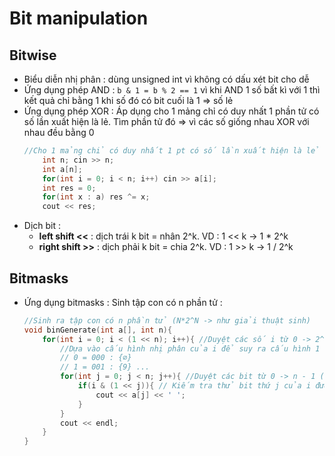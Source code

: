 # Bit manipulation
## Bitwise
- Biểu diễn nhị phân : dùng unsigned int vì không có dấu xét bit cho dễ
- Ứng dụng phép AND : `b & 1 = b % 2 == 1` vì khi AND 1 số bất kì với 1 thì kết quả chỉ bằng 1 khi số đó có bit cuối là 1 ⇒ số lẻ
- Ứng dụng phép XOR : Áp dụng cho 1 mảng chỉ có duy nhất 1 phần tử có số lần xuất hiện là lẻ. Tìm phần tử đó ⇒ vì các số giống nhau XOR với nhau đều bằng 0 
    ```cpp
    //Cho 1 mảng chỉ có duy nhất 1 pt có số lần xuất hiện là lẻ
        int n; cin >> n;
        int a[n];
        for(int i = 0; i < n; i++) cin >> a[i];
        int res = 0;
        for(int x : a) res ^= x;
        cout << res;
    ```
- Dịch bit :
    - **left shift <<** : dịch trái k bit = nhân 2^k.  VD : 1 << k → 1 * 2^k
    - **right shift >>** : dịch phải k bit = chia 2^k. VD : 1 >> k -> 1 / 2^k
## Bitmasks
- Ứng dụng bitmasks : Sinh tập con có n phần tử : 
    ```cpp
    //Sinh ra tập con có n phần tử (N*2^N -> như giải thuật sinh)
    void binGenerate(int a[], int n){
        for(int i = 0; i < (1 << n); i++){ //Duyệt các số i từ 0 -> 2^n - 1
            //Dựa vào cấu hình nhị phân của i để suy ra cấu hình 1 tập con tương ứng
            // 0 = 000 : {∅}
            // 1 = 001 : {9} ...
            for(int j = 0; j < n; j++){ //Duyệt các bit từ 0 -> n - 1 (cấu hình i)
                if(i & (1 << j)){ // Kiếm tra thử bit thứ j của i được bật là 1 ko bằng cách i & 2^j
                    cout << a[j] << ' ';
                }
            }
            cout << endl;
        }
    }
    ```
